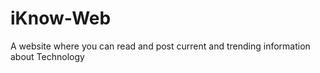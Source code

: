 # iKnow-Web
A website where you can read and post current and trending information about Technology
